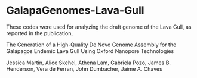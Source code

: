# GalapaGenomes-Lava-Gull
These codes were used for analyzing the draft genome of the Lava Gull, as reported in the publication,

The Generation of a High-Quality De Novo Genome Assembly for the Galápagos Endemic Lava Gull Using Oxford Nanopore Technologies

Jessica Martin, Alice Skehel, Athena Lam, Gabriela Pozo, James B. Henderson, Vera de Ferran, John Dumbacher, Jaime A. Chaves



